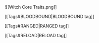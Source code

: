 ![[Witch  Core Traits.png]]

[[Tags#BLOODBOUND|BLOODBOUND tag]]

[[Tags#RANGED|RANGED tag]]

[[Tags#RELOAD|RELOAD tag]]